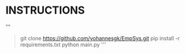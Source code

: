# INSTRUCTIONS

'''
> git clone https://github.com/yohannesgk/EmpSys.git
pip install -r requirements.txt
python main.py
'''
